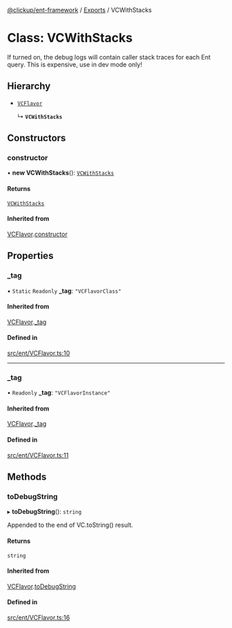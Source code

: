 [@clickup/ent-framework](../README.md) / [Exports](../modules.md) / VCWithStacks

# Class: VCWithStacks

If turned on, the debug logs will contain caller stack traces for each Ent
query. This is expensive, use in dev mode only!

## Hierarchy

- [`VCFlavor`](VCFlavor.md)

  ↳ **`VCWithStacks`**

## Constructors

### constructor

• **new VCWithStacks**(): [`VCWithStacks`](VCWithStacks.md)

#### Returns

[`VCWithStacks`](VCWithStacks.md)

#### Inherited from

[VCFlavor](VCFlavor.md).[constructor](VCFlavor.md#constructor)

## Properties

### \_tag

▪ `Static` `Readonly` **\_tag**: ``"VCFlavorClass"``

#### Inherited from

[VCFlavor](VCFlavor.md).[_tag](VCFlavor.md#_tag)

#### Defined in

[src/ent/VCFlavor.ts:10](https://github.com/clickup/ent-framework/blob/master/src/ent/VCFlavor.ts#L10)

___

### \_tag

• `Readonly` **\_tag**: ``"VCFlavorInstance"``

#### Inherited from

[VCFlavor](VCFlavor.md).[_tag](VCFlavor.md#_tag-1)

#### Defined in

[src/ent/VCFlavor.ts:11](https://github.com/clickup/ent-framework/blob/master/src/ent/VCFlavor.ts#L11)

## Methods

### toDebugString

▸ **toDebugString**(): `string`

Appended to the end of VC.toString() result.

#### Returns

`string`

#### Inherited from

[VCFlavor](VCFlavor.md).[toDebugString](VCFlavor.md#todebugstring)

#### Defined in

[src/ent/VCFlavor.ts:16](https://github.com/clickup/ent-framework/blob/master/src/ent/VCFlavor.ts#L16)
